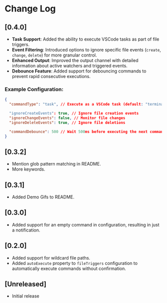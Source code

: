 # Change Log

## [0.4.0]

- **Task Support**: Added the ability to execute VSCode tasks as part of file triggers.
- **Event Filtering**: Introduced options to ignore specific file events (`create`, `change`, `delete`) for more granular control.
- **Enhanced Output**: Improved the output channel with detailed information about active watchers and triggered events.
- **Debounce Feature**: Added support for debouncing commands to prevent rapid consecutive executions.

### Example Configuration:

```json
{
  "commandType": "task", // Execute as a VSCode task (default: "terminal")

  "ignoreCreateEvents": true, // Ignore file creation events
  "ignoreChangeEvents": false, // Monitor file changes
  "ignoreDeleteEvents": true, // Ignore file deletions

  "commandDebounce": 500 // Wait 500ms before executing the next command
}
```

## [0.3.2]

- Mention glob pattern matching in README.
- More keywords.

## [0.3.1]

- Added Demo Gifs to README.

## [0.3.0]

- Added support for an empty command in configuration, resulting in just a notification.

## [0.2.0]

- Added support for wildcard file paths.
- Added `autoExecute` property to `fileTriggers` configuration to automatically execute commands without confirmation.

## [Unreleased]

- Initial release
